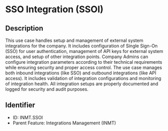 # SSO Integration (SSOI)

## Description
This use case handles setup and management of external system integrations for the company. It includes configuration of Single Sign-On (SSO) for user authentication, management of API keys for external system access, and setup of other integration points. Company Admins can configure integration parameters according to their technical requirements while ensuring security and proper access control. The use case manages both inbound integrations (like SSO) and outbound integrations (like API access). It includes validation of integration configurations and monitoring of integration health. All integration setups are properly documented and logged for security and audit purposes.

## Identifier
- ID: INMT.SSOI
- Parent Feature: Integrations Management (INMT)